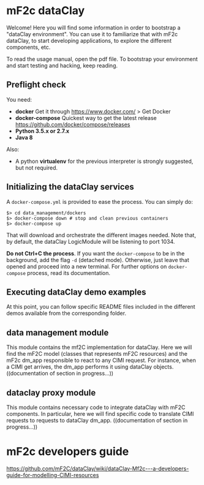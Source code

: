 # mF2c dataClay

Welcome! Here you will find some information in order to bootstrap
a "dataClay environment". You can use it to familiarize that with
mF2c dataClay, to start developing applications, to explore the different
components, etc.

To read the usage manual, open the pdf file. To bootstrap your environment
and start testing and hacking, keep reading.

## Preflight check

You need:

  - **docker** Get it through https://www.docker.com/ > Get Docker
  - **docker-compose** Quickest way to get the latest release https://github.com/docker/compose/releases
  - **Python 3.5.x or 2.7.x**
  - **Java 8**

Also:
  - A python **virtualenv** for the previous interpreter is strongly suggested, but not required.


## Initializing the dataClay services

A `docker-compose.yml` is provided to ease the process. You can simply do:

    $> cd data_management/dockers
    $> docker-compose down # stop and clean previous containers
    $> docker-compose up

That will download and orchestrate the different images needed. Note that, 
by default, the dataClay LogicModule will be listening to port 1034.

**Do not Ctrl+C the process**. If you want the `docker-compose` to be in the
background, add the flag `-d` (detached mode). Otherwise, just leave that 
opened and proceed into a new terminal. For further options on `docker-compose`
process, read its documentation.

## Executing dataClay demo examples

At this point, you can follow specific README files included in the different demos available from the corresponding folder. 

## data management module 

This module contains the mf2C implementation for dataClay. Here we will find the mF2C model (classes 
that represents mF2C resources) and the mF2c dm_app responsible to react to any CIMI request. For 
instance, when a CIMI get arrives, the dm_app performs it using dataClay objects.  
((documentation of section in progress...))

## dataclay proxy module

This module contains necessary code to integrate dataClay with mF2C components. In particular, here
we will find specific code to translate CIMI requests to requests to dataClay dm_app. 
((documentation of section in progress...))

# mF2c developers guide 

https://github.com/mF2C/dataClay/wiki/dataClay-Mf2c---a-developers-guide-for-modelling-CIMI-resources
